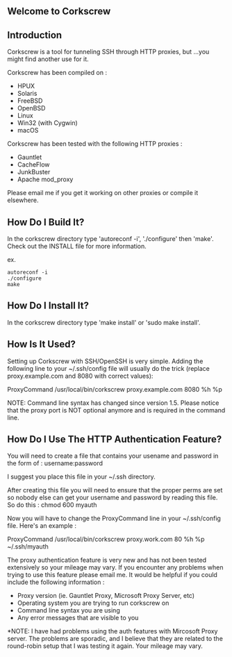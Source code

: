 Welcome to Corkscrew
--------------------

Introduction
------------
Corkscrew is a tool for tunneling SSH through HTTP proxies, but
...you might find another use for it.

Corkscrew has been compiled on :
 * HPUX 
 * Solaris
 * FreeBSD
 * OpenBSD
 * Linux
 * Win32 (with Cygwin)
 * macOS

Corkscrew has been tested with the following HTTP proxies :
 * Gauntlet
 * CacheFlow
 * JunkBuster
 * Apache mod_proxy

Please email me if you get it working on other proxies or compile
it elsewhere.


How Do I Build It?
------------------
In the corkscrew directory type 'autoreconf -i', './configure' then 'make'.
Check out the INSTALL file for more information.

ex.
```
autoreconf -i
./configure
make
```

How Do I Install It?
--------------------
In the corkscrew directory type 'make install' or 'sudo make install'.


How Is It Used?
---------------
Setting up Corkscrew with SSH/OpenSSH is very simple.  Adding
the following line to your ~/.ssh/config file will usually do
the trick (replace proxy.example.com and 8080 with correct values):

ProxyCommand /usr/local/bin/corkscrew proxy.example.com 8080 %h %p

NOTE: Command line syntax has changed since version 1.5.  Please
notice that the proxy port is NOT optional anymore and is required
in the command line.


How Do I Use The HTTP Authentication Feature?
---------------------------------------------
You will need to create a file that contains your usename and password
in the form of :
username:password

I suggest you place this file in your ~/.ssh directory.

After creating this file you will need to ensure that the proper perms
are set so nobody else can get your username and password by reading
this file.  So do this :
chmod 600 myauth

Now you will have to change the ProxyCommand line in your ~/.ssh/config
file.  Here's an example :

ProxyCommand /usr/local/bin/corkscrew proxy.work.com 80 %h %p ~/.ssh/myauth

The proxy authentication feature is very new and has not been tested
extensively so your mileage may vary.  If you encounter any problems
when trying to use this feature please email me.  It would be helpful
if you could include the following information :
- Proxy version (ie. Gauntlet Proxy, Microsoft Proxy Server, etc)
- Operating system you are trying to run corkscrew on
- Command line syntax you are using
- Any error messages that are visible to you

*NOTE: I have had problems using the auth features with Mircosoft Proxy
 server.  The problems are sporadic, and I believe that they are related
 to the round-robin setup that I was testing it again.  Your mileage may
 vary.
 

